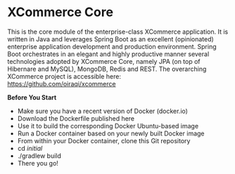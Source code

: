 # XCommerce Core
This is the core module of the enterprise-class XCommerce application. It is written in Java and leverages Spring Boot as an excellent (opinionated) enterprise application development and production environment. Spring Boot orchestrates in an elegant and highly productive manner several technologies adopted by XCommerce Core, namely JPA (on top of Hibernare and MySQL), MongoDB, Redis and REST.
The overarching XCommerce project is accessible here: https://github.com/oiraqi/xcommerce

**Before You Start**
- Make sure you have a recent version of Docker (docker.io)
- Download the Dockerfile published here
- Use it to build the corresponding Docker Ubuntu-based image
- Run a Docker container based on your newly built Docker image
- From within your Docker container, clone this Git repository
- cd *initial*
- ./gradlew build
- There you go!
